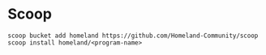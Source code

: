 # Scoop

```pwsh
scoop bucket add homeland https://github.com/Homeland-Community/scoop
scoop install homeland/<program-name>
```
